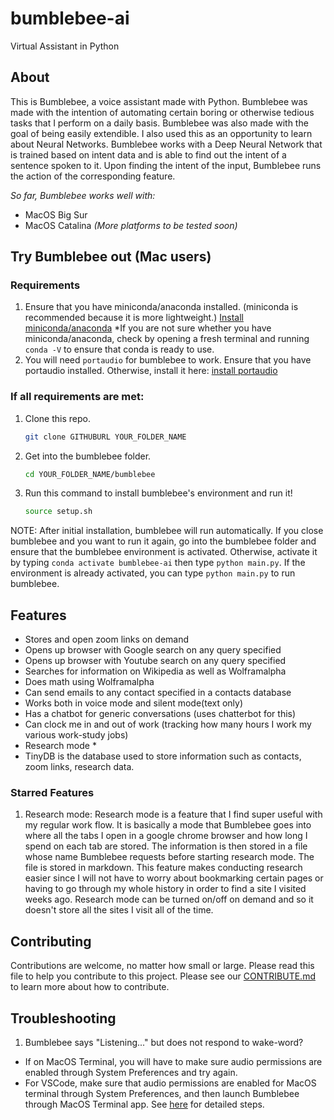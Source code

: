 # bumblebee-ai
Virtual Assistant in Python

## About
This is Bumblebee, a voice assistant made with Python. Bumblebee was made with the intention of automating certain boring or otherwise tedious tasks that I perform on a daily basis. Bumblebee was also made with the goal of being easily extendible. I also used this as an opportunity to learn about Neural Networks. Bumblebee works with a Deep Neural Network that is trained based on intent data and is able to find out the intent of a sentence spoken to it. Upon finding the intent of the input, Bumblebee runs the action of the corresponding feature.

*So far, Bumblebee works well with:*
   - MacOS Big Sur
   - MacOS Catalina
   *(More platforms to be tested soon)*

## Try Bumblebee out (Mac users)
### Requirements
1) Ensure that you have miniconda/anaconda installed. (miniconda is recommended because it is more lightweight.) [Install miniconda/anaconda](https://docs.conda.io/projects/continuumio-conda/en/latest/user-guide/install/macos.html)
 *If you are not sure whether you have miniconda/anaconda, check by opening a fresh terminal and running ```conda -V``` to ensure that conda is ready to use.
2) You will need ```portaudio``` for bumblebee to work. Ensure that you have portaudio installed. Otherwise, install it here: [install portaudio](https://formulae.brew.sh/formula/portaudio)

### If all requirements are met:
1) Clone this repo. 
   ```bash
   git clone GITHUBURL YOUR_FOLDER_NAME
   ```
2) Get into the bumblebee folder. 
   ```bash
   cd YOUR_FOLDER_NAME/bumblebee
   ```
3) Run this command to install bumblebee's environment and run it!
   ```bash
   source setup.sh
   ```

NOTE: After initial installation, bumblebee will run automatically. If you close bumblebee and you want to run it again, go into the bumblebee folder and ensure that the bumblebee environment is activated. Otherwise, activate it by typing ```conda activate bumblebee-ai``` then type ```python main.py```. If the environment is already activated, you can type ```python main.py``` to run bumblebee.

## Features
- Stores and open zoom links on demand
- Opens up browser with Google search on any query specified
- Opens up browser with Youtube search on any query specified
- Searches for information on Wikipedia as well as Wolframalpha
- Does math using Wolframalpha
- Can send emails to any contact specified in a contacts database
- Works both in voice mode and silent mode(text only)
- Has a chatbot for generic conversations (uses chatterbot for this)
- Can clock me in and out of work (tracking how many hours I work my various work-study jobs)
- Research mode *
- TinyDB is the database used to store information such as contacts, zoom links, research data.

### Starred Features
1) Research mode: Research mode is a feature that I find super useful with my regular work flow. It is basically a mode that Bumblebee goes into where all the tabs I open in a google chrome 
browser and how long I spend on each tab are stored. The information is then stored in a file whose name Bumblebee requests before starting research mode. The file is stored in markdown. This feature makes conducting research easier since I will not have to worry about bookmarking certain pages or having to go through my whole history in order to find a site I visited weeks ago.
Research mode can be turned on/off on demand and so it doesn't store all the sites I visit all of the time.

## Contributing
Contributions are welcome, no matter how small or large. Please read this file to help you contribute to this project. Please see our [CONTRIBUTE.md](/CONTRIBUTING.md) to learn more about how to contribute.

## Troubleshooting
1. Bumblebee says "Listening..." but does not respond to wake-word? 
  - If on MacOS Terminal, you will have to make sure audio permissions are enabled through System Preferences and try again.
  - For VSCode, make sure that audio permissions are enabled for MacOS terminal through System Preferences, and then launch Bumblebee through MacOS Terminal app. See [here](https://github.com/microsoft/vscode/issues/95062#issuecomment-625553211) for detailed steps.

